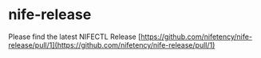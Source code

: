 # nife-release

Please find the latest NIFECTL Release
[https://github.com/nifetency/nife-release/pull/1](https://github.com/nifetency/nife-release/pull/1)
